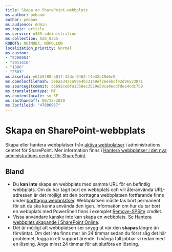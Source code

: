```yaml
---
title: Skapa en SharePoint-webbplats
ms.author: pebaum
author: pebaum
ms.audience: Admin
ms.topic: article
ms.service: o365-administration
ms.collection: Adm_O365
ROBOTS: NOINDEX, NOFOLLOW
localization_priority: Normal
ms.custom:
- "5200004"
- "3911416"
- "1386"
- "2303"
ms.assetid: e62b9f80-b017-42dc-9464-f4e32c19d6c9
ms.openlocfilehash: 5ebaa342ca9864bc31a9ef26eebcf42d96523871
ms.sourcegitcommit: c6692ce0fa1358ec3529e59ca0ecdfdea4cdc759
ms.translationtype: MT
ms.contentlocale: sv-SE
ms.lasthandoff: 09/15/2020
ms.locfileid: "47806957"
---
```

# <a name="create-a-sharepoint-site"></a>Skapa en SharePoint-webbplats

Skapa eller hantera webbplatser från [aktiva webbplatser](https://admin.microsoft.com/sharepoint?page=sitemanagement&modern=true) i administrations centret för SharePoint. Mer information finns i [Hantera webbplatser i det nya administrations centret för SharePoint](https://docs.microsoft.com/sharepoint/manage-site-creation). 

## <a name="tips"></a>Bland

- Du **kan inte** skapa en webbplats med samma URL för en befintlig webbplats. Om du har tagit bort en webbplats och vill återanvända URL-adressen är det möjligt att den borttagna webbplatsen fortfarande finns under [borttagna webbplatser](https://admin.microsoft.com/sharepoint?page=recyclebin&modern=true). Webbplatsen måste tas bort permanent för att du ska kunna använda den igen. Information om hur du tar bort en webbplats med PowerShell finns i exemplet [Remove-SPSite](https://docs.microsoft.com/sharepoint/manage-sites-in-new-admin-center#delete-a-site) cmdlet.
- Vissa användare kanske inte kan skapa en webbplats. [Se Hantera webbplats skapande i SharePoint Online](https://docs.microsoft.com/sharepoint/manage-site-creation).
- Det är möjligt att webbplatsen ser snygg ut när den **skapas** längre än förväntat. Om det inte finns mer än 24 timmar sedan du först såg det här problemet, logga in ett support ärende. I många fall jobbar vi redan med en lösning. Ange minst 24 timmar för att slutföra en lösning.
